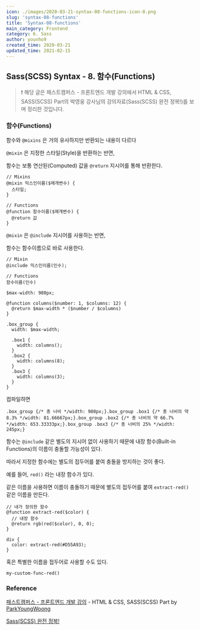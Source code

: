 ```yaml
---
icon: ./images/2020-03-21-syntax-08-functions-icon-0.png
slug: 'syntax-08-functions'
title: 'Syntax-08-functions'
main_category: Frontend
category: 6. Sass
author: younho9
created_time: 2020-03-21
updated_time: 2021-02-15
---
```


## Sass(SCSS) Syntax - 8. 함수(Functions)

> ❗️ 해당 글은 패스트캠퍼스 - 프론트엔드 개발 강의에서 HTML & CSS, SASS(SCSS) Part의 박영웅 강사님의 강의자료(Sass(SCSS) 완전 정복!)를 보며 정리한 것입니다.

### 함수(Functions)

함수와 `@mixins` 은 거의 유사하지만 반환되는 내용이 다르다

`@mixin` 은 지정한 스타일(Style)을 반환하는 반면,

함수는 보통 연산된(Computed) 값을 `@return` 지시어를 통해 반환한다.

```plain text
// Mixins
@mixin 믹스인이름($매개변수) {
  스타일;
}

// Functions
@function 함수이름($매개변수) {
  @return 값
}
```

`@mixin` 은 `@include` 지시어를 사용하는 반면,

함수는 함수이름으로 바로 사용한다.

```plain text
// Mixin
@include 믹스인이름(인수);

// Functions
함수이름(인수)
```

```plain text
$max-width: 980px;

@function columns($number: 1, $columns: 12) {
  @return $max-width * ($number / $columns)
}

.box_group {
  width: $max-width;

  .box1 {
    width: columns();
  }
  .box2 {
    width: columns(8);
  }
  .box3 {
    width: columns(3);
  }
}
```

컴파일하면

```plain text
.box_group {/* 총 너비 */width: 980px;}.box_group .box1 {/* 총 너비의 약 8.3% */width: 81.66667px;}.box_group .box2 {/* 총 너비의 약 66.7% */width: 653.33333px;}.box_group .box3 {/* 총 너비의 25% */width: 245px;}
```

함수는 `@include` 같은 별도의 지시어 없이 사용하기 때문에 내장 함수(Built-in Functions)의 이름이 충돌할 가능성이 있다.

따라서 지정한 함수에는 별도의 접두어를 붙여 충돌을 방지하는 것이 좋다.

예를 들어, `red()` 라는 내장 함수가 있다.

같은 이름을 사용하면 이름이 충돌하기 때문에 별도의 접두어를 붙여 `extract-red()` 같은 이름을 만든다.

```plain text
// 내가 정의한 함수
@function extract-red($color) {
  // 내장 함수
  @return rgb(red($color), 0, 0);
}

div {
  color: extract-red(#D55A93);
}
```

혹은 특별한 이름을 접두어로 사용할 수도 있다.

`my-custom-func-red()`

### Reference

[패스트캠퍼스 - 프론트엔드 개발 강의](https://www.fastcampus.co.kr/dev_online_react/) - HTML & CSS, SASS(SCSS) Part by [ParkYoungWoong](https://github.com/ParkYoungWoong)

[Sass(SCSS) 완전 정복!](https://heropy.blog/2018/01/31/sass/)
